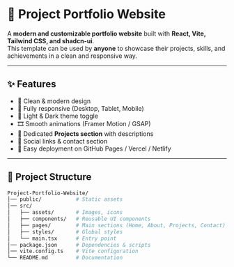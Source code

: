 # 🚀 Project Portfolio Website

A **modern and customizable portfolio website** built with **React, Vite, Tailwind CSS, and shadcn-ui**.  
This template can be used by **anyone** to showcase their projects, skills, and achievements in a clean and responsive way.  

---

## ✨ Features

- 🎨 Clean & modern design
- 📱 Fully responsive (Desktop, Tablet, Mobile)
- 🌙 Light & Dark theme toggle
- 🎞️ Smooth animations (Framer Motion / GSAP)
- 📂 Dedicated **Projects section** with descriptions
- 🔗 Social links & contact section
- 🚀 Easy deployment on GitHub Pages / Vercel / Netlify

---

## 📂 Project Structure

```bash
Project-Portfolio-Website/
│── public/           # Static assets
│── src/
│   ├── assets/       # Images, icons
│   ├── components/   # Reusable UI components
│   ├── pages/        # Main sections (Home, About, Projects, Contact)
│   ├── styles/       # Global styles
│   └── main.tsx      # Entry point
│── package.json      # Dependencies & scripts
│── vite.config.ts    # Vite configuration
└── README.md         # Documentation
